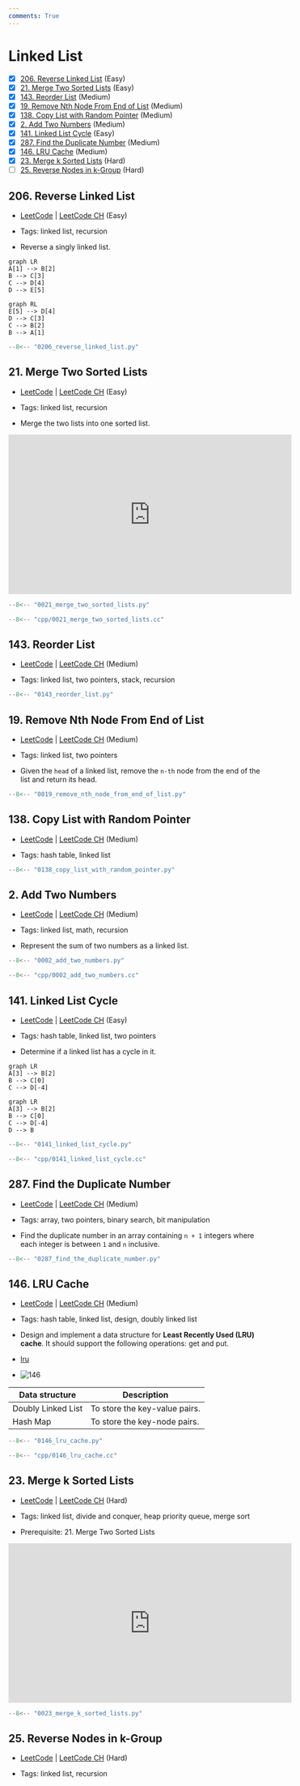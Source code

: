 ```yaml
---
comments: True
---
```


# Linked List

- [x] [206. Reverse Linked List](https://leetcode.cn/problems/reverse-linked-list/) (Easy)
- [x] [21. Merge Two Sorted Lists](https://leetcode.cn/problems/merge-two-sorted-lists/) (Easy)
- [x] [143. Reorder List](https://leetcode.cn/problems/reorder-list/) (Medium)
- [x] [19. Remove Nth Node From End of List](https://leetcode.cn/problems/remove-nth-node-from-end-of-list/) (Medium)
- [x] [138. Copy List with Random Pointer](https://leetcode.cn/problems/copy-list-with-random-pointer/) (Medium)
- [x] [2. Add Two Numbers](https://leetcode.cn/problems/add-two-numbers/) (Medium)
- [x] [141. Linked List Cycle](https://leetcode.cn/problems/linked-list-cycle/) (Easy)
- [x] [287. Find the Duplicate Number](https://leetcode.cn/problems/find-the-duplicate-number/) (Medium)
- [x] [146. LRU Cache](https://leetcode.cn/problems/lru-cache/) (Medium)
- [x] [23. Merge k Sorted Lists](https://leetcode.cn/problems/merge-k-sorted-lists/) (Hard)
- [ ] [25. Reverse Nodes in k-Group](https://leetcode.cn/problems/reverse-nodes-in-k-group/) (Hard)

## 206. Reverse Linked List

-   [LeetCode](https://leetcode.com/problems/reverse-linked-list/) | [LeetCode CH](https://leetcode.cn/problems/reverse-linked-list/) (Easy)

-   Tags: linked list, recursion
-   Reverse a singly linked list.

```mermaid
graph LR
A[1] --> B[2]
B --> C[3]
C --> D[4]
D --> E[5]
```

```mermaid
graph RL
E[5] --> D[4]
D --> C[3]
C --> B[2]
B --> A[1]
```

```python title="206. Reverse Linked List - Python Solution"
--8<-- "0206_reverse_linked_list.py"
```

## 21. Merge Two Sorted Lists

-   [LeetCode](https://leetcode.com/problems/merge-two-sorted-lists/) | [LeetCode CH](https://leetcode.cn/problems/merge-two-sorted-lists/) (Easy)

-   Tags: linked list, recursion
-   Merge the two lists into one sorted list.

<iframe width="560" height="315" src="https://www.youtube.com/embed/XIdigk956u0?si=2cVoU6DujA3Mgtlr" title="YouTube video player" frameborder="0" allow="accelerometer; autoplay; clipboard-write; encrypted-media; gyroscope; picture-in-picture; web-share" referrerpolicy="strict-origin-when-cross-origin" allowfullscreen></iframe>

```python title="21. Merge Two Sorted Lists - Python Solution"
--8<-- "0021_merge_two_sorted_lists.py"
```

```cpp title="21. Merge Two Sorted Lists - C++ Solution"
--8<-- "cpp/0021_merge_two_sorted_lists.cc"
```

## 143. Reorder List

-   [LeetCode](https://leetcode.com/problems/reorder-list/) | [LeetCode CH](https://leetcode.cn/problems/reorder-list/) (Medium)

-   Tags: linked list, two pointers, stack, recursion

```python title="143. Reorder List - Python Solution"
--8<-- "0143_reorder_list.py"
```

## 19. Remove Nth Node From End of List

-   [LeetCode](https://leetcode.com/problems/remove-nth-node-from-end-of-list/) | [LeetCode CH](https://leetcode.cn/problems/remove-nth-node-from-end-of-list/) (Medium)

-   Tags: linked list, two pointers
-   Given the `head` of a linked list, remove the `n-th` node from the end of the list and return its head.

```python title="19. Remove Nth Node From End of List - Python Solution"
--8<-- "0019_remove_nth_node_from_end_of_list.py"
```

## 138. Copy List with Random Pointer

-   [LeetCode](https://leetcode.com/problems/copy-list-with-random-pointer/) | [LeetCode CH](https://leetcode.cn/problems/copy-list-with-random-pointer/) (Medium)

-   Tags: hash table, linked list

```python title="138. Copy List with Random Pointer - Python Solution"
--8<-- "0138_copy_list_with_random_pointer.py"
```

## 2. Add Two Numbers

-   [LeetCode](https://leetcode.com/problems/add-two-numbers/) | [LeetCode CH](https://leetcode.cn/problems/add-two-numbers/) (Medium)

-   Tags: linked list, math, recursion
-   Represent the sum of two numbers as a linked list.

```python title="2. Add Two Numbers - Python Solution"
--8<-- "0002_add_two_numbers.py"
```

```cpp title="2. Add Two Numbers - C++ Solution"
--8<-- "cpp/0002_add_two_numbers.cc"
```

## 141. Linked List Cycle

-   [LeetCode](https://leetcode.com/problems/linked-list-cycle/) | [LeetCode CH](https://leetcode.cn/problems/linked-list-cycle/) (Easy)

-   Tags: hash table, linked list, two pointers
-   Determine if a linked list has a cycle in it.

```mermaid
graph LR
A[3] --> B[2]
B --> C[0]
C --> D[-4]
```

```mermaid
graph LR
A[3] --> B[2]
B --> C[0]
C --> D[-4]
D --> B
```

```python title="141. Linked List Cycle - Python Solution"
--8<-- "0141_linked_list_cycle.py"
```

```cpp title="141. Linked List Cycle - C++ Solution"
--8<-- "cpp/0141_linked_list_cycle.cc"
```

## 287. Find the Duplicate Number

-   [LeetCode](https://leetcode.com/problems/find-the-duplicate-number/) | [LeetCode CH](https://leetcode.cn/problems/find-the-duplicate-number/) (Medium)

-   Tags: array, two pointers, binary search, bit manipulation
-   Find the duplicate number in an array containing `n + 1` integers where each integer is between `1` and `n` inclusive.

```python title="287. Find the Duplicate Number - Python Solution"
--8<-- "0287_find_the_duplicate_number.py"
```

## 146. LRU Cache

-   [LeetCode](https://leetcode.com/problems/lru-cache/) | [LeetCode CH](https://leetcode.cn/problems/lru-cache/) (Medium)

-   Tags: hash table, linked list, design, doubly linked list
- Design and implement a data structure for **Least Recently Used (LRU) cache**. It should support the following operations: get and put.
- [lru](https://media.geeksforgeeks.org/wp-content/uploads/20240909142802/Working-of-LRU-Cache-copy-2.webp)
- ![146](https://miro.medium.com/v2/resize:fit:650/0*fOwBd3z0XtHh7WN1.png)

| Data structure     | Description                   |
| ------------------ | ----------------------------- |
| Doubly Linked List | To store the key-value pairs. |
| Hash Map           | To store the key-node pairs.  |

```python title="146. LRU Cache - Python Solution"
--8<-- "0146_lru_cache.py"
```

```cpp title="146. LRU Cache - C++ Solution"
--8<-- "cpp/0146_lru_cache.cc"
```

## 23. Merge k Sorted Lists

-   [LeetCode](https://leetcode.com/problems/merge-k-sorted-lists/) | [LeetCode CH](https://leetcode.cn/problems/merge-k-sorted-lists/) (Hard)

-   Tags: linked list, divide and conquer, heap priority queue, merge sort
-   Prerequisite: 21. Merge Two Sorted Lists

<iframe width="560" height="315" src="https://www.youtube.com/embed/q5a5OiGbT6Q?si=SlQg9SKZh1YL62vH" title="YouTube video player" frameborder="0" allow="accelerometer; autoplay; clipboard-write; encrypted-media; gyroscope; picture-in-picture; web-share" referrerpolicy="strict-origin-when-cross-origin" allowfullscreen></iframe>

```python title="23. Merge k Sorted Lists - Python Solution"
--8<-- "0023_merge_k_sorted_lists.py"
```

## 25. Reverse Nodes in k-Group

-   [LeetCode](https://leetcode.com/problems/reverse-nodes-in-k-group/) | [LeetCode CH](https://leetcode.cn/problems/reverse-nodes-in-k-group/) (Hard)

-   Tags: linked list, recursion
